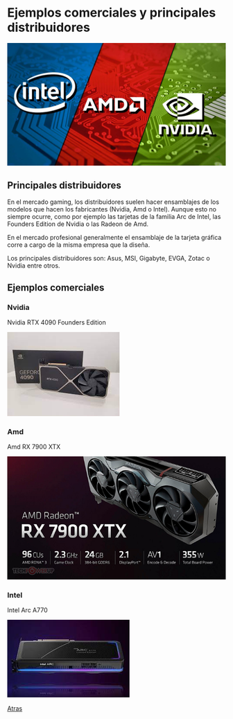 # Ejemplos comerciales y principales distribuidores
![intelNvidiaAmd](/Imagenes/intelNvidiaAmd.jpg)

## Principales distribuidores

En el mercado gaming, los distribuidores suelen hacer ensamblajes de los modelos que hacen los fabricantes (Nvidia, Amd o Intel). Aunque esto no siempre ocurre, como por ejemplo las tarjetas de la familia Arc de Intel, las Founders Edition de Nvidia o las Radeon de Amd.

En el mercado profesional generalmente el ensamblaje de la tarjeta gráfica corre a cargo de la misma empresa que la diseña.

Los principales distribuidores son: Asus, MSI, Gigabyte, EVGA, Zotac o Nvidia entre otros.

## Ejemplos comerciales

### Nvidia

Nvidia RTX 4090 Founders Edition

![4090](/Imagenes/4090.jpg)

### Amd

Amd RX 7900 XTX

![7900](/Imagenes/7900.jpg)

### Intel

Intel Arc A770

![A770](/Imagenes/A770.jpg)

[Atras](../README.md)
